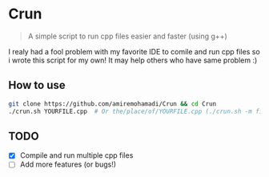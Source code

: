 # Crun

> A simple script to run cpp files easier and faster (using g++)

I realy had a fool problem with my favorite IDE to comile and run cpp files 
so i wrote this script for my own! It may help others who have same problem :)

## How to use

  ```bash
  git clone https://github.com/amiremohamadi/Crun && cd Crun
  ./crun.sh YOURFILE.cpp  # Or the/place/of/YOURFILE.cpp (./crun.sh -m file1.cpp -m file2.cpp -m file3.cpp)
  ```
  
 ## TODO
 
 - [X] Compile and run multiple cpp files
 - [ ] Add more features (or bugs!)
